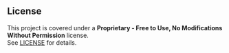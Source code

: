 ## License

This project is covered under a **Proprietary - Free to Use, No Modifications Without Permission** license.  
See [LICENSE](LICENSE) for details.
